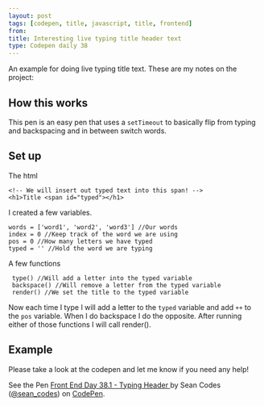 ```yaml
---
layout: post
tags: [codepen, title, javascript, title, frontend]
from:
title: Interesting live typing title header text
type: Codepen daily 38
---
```


An example for doing live typing title text. These are my notes on the project:

## How this works
This pen is an easy pen that uses a `setTimeout` to basically flip from typing and backspacing and in between switch words.

## Set up

The html

    <!-- We will insert out typed text into this span! -->
    <h1>Title <span id="typed"></h1>

I created a few variables.

    words = ['word1', 'word2', 'word3'] //Our words
    index = 0 //Keep track of the word we are using
    pos = 0 //How many letters we have typed
    typed = '' //Hold the word we are typing

A few functions

     type() //Will add a letter into the typed variable
     backspace() //Will remove a letter from the typed variable
     render() //We set the title to the typed variable

Now each time I type I will add a letter to the `typed` variable and add `++` to the `pos` variable. When I do backspace I do the opposite. After running either of those functions I will call render().

## Example

Please take a look at the codepen and let me know if you need any help!

<p data-height="265" data-theme-id="dark" data-slug-hash="WpQeJy" data-default-tab="js,result" data-user="sean_codes" data-embed-version="2" data-pen-title="Front End Day 38.1 - Typing Header " class="codepen">See the Pen <a href="http://codepen.io/sean_codes/pen/WpQeJy/">Front End Day 38.1 - Typing Header </a> by Sean Codes (<a href="http://codepen.io/sean_codes">@sean_codes</a>) on <a href="http://codepen.io">CodePen</a>.</p>
<script async src="https://production-assets.codepen.io/assets/embed/ei.js"></script>

